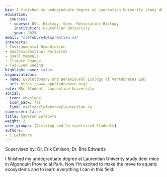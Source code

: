```yaml
--- 
bio: I finished my undegraduate degree at Laurentian Univerity study deer mice in Algonquin Provincial Park. Now I'm excited to make the move to aquatic ecosystems and to learn everything I can in this field!
education:
  courses:
  - course: BSc. Biology, Spec. Restoration Biology
    institution: Laurentian University
    year: 2025
email: "clefebvre4@laurentian.ca"
interests:
- Environmental Remediation
- Gastrointestinal Parasites
- Small Mammals
- Climate Change
- Two-Eyed Seeing
highlight_name: false
organizations:
- name: Evolutionary and Behavioural Ecology of Vertebrates Lab
  url: https://www.appliedevoeco.org/
role: MSc Student, Laurentian University
social:
- icon: envelope
  icon_pack: fas
  link: mailto:clefebvre4@laurentian.ca
superuser: false
title: Cameron Lefebvre
weight: 2
user_groups: [Visiting and Co-supervised Students]
authors:
- C_Lefebvre
---
```


Supervised by: Dr. Erik Emilson, Dr. Brie Edwards



I finished my undegraduate degree at Laurentian Univerity study deer mice in Algonquin Provincial Park. Now I'm excited to make the move to aquatic ecosystems and to learn everything I can in this field!




